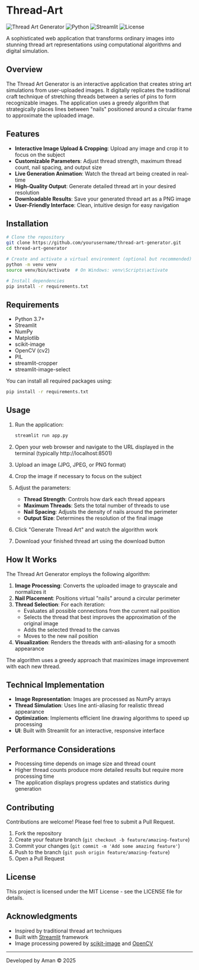 # Thread-Art

![Thread Art Generator](https://img.shields.io/badge/App-Thread%20Art%20Generator-blue)
![Python](https://img.shields.io/badge/Python-3.7+-brightgreen)
![Streamlit](https://img.shields.io/badge/Streamlit-1.15+-red)
![License](https://img.shields.io/badge/License-MIT-green)

A sophisticated web application that transforms ordinary images into stunning thread art representations using computational algorithms and digital simulation.

## Overview

The Thread Art Generator is an interactive application that creates string art simulations from user-uploaded images. It digitally replicates the traditional craft technique of stretching threads between a series of pins to form recognizable images. The application uses a greedy algorithm that strategically places lines between "nails" positioned around a circular frame to approximate the uploaded image.

## Features

- **Interactive Image Upload & Cropping**: Upload any image and crop it to focus on the subject
- **Customizable Parameters**: Adjust thread strength, maximum thread count, nail spacing, and output size
- **Live Generation Animation**: Watch the thread art being created in real-time
- **High-Quality Output**: Generate detailed thread art in your desired resolution
- **Downloadable Results**: Save your generated thread art as a PNG image
- **User-Friendly Interface**: Clean, intuitive design for easy navigation

## Installation

```bash
# Clone the repository
git clone https://github.com/yourusername/thread-art-generator.git
cd thread-art-generator

# Create and activate a virtual environment (optional but recommended)
python -m venv venv
source venv/bin/activate  # On Windows: venv\Scripts\activate

# Install dependencies
pip install -r requirements.txt
```

## Requirements

- Python 3.7+
- Streamlit
- NumPy
- Matplotlib
- scikit-image
- OpenCV (cv2)
- PIL
- streamlit-cropper
- streamlit-image-select

You can install all required packages using:

```bash
pip install -r requirements.txt
```

## Usage

1. Run the application:
   ```bash
   streamlit run app.py
   ```

2. Open your web browser and navigate to the URL displayed in the terminal (typically http://localhost:8501)

3. Upload an image (JPG, JPEG, or PNG format)

4. Crop the image if necessary to focus on the subject

5. Adjust the parameters:
   - **Thread Strength**: Controls how dark each thread appears
   - **Maximum Threads**: Sets the total number of threads to use
   - **Nail Spacing**: Adjusts the density of nails around the perimeter
   - **Output Size**: Determines the resolution of the final image

6. Click "Generate Thread Art" and watch the algorithm work

7. Download your finished thread art using the download button

## How It Works

The Thread Art Generator employs the following algorithm:

1. **Image Processing**: Converts the uploaded image to grayscale and normalizes it
2. **Nail Placement**: Positions virtual "nails" around a circular perimeter
3. **Thread Selection**: For each iteration:
   - Evaluates all possible connections from the current nail position
   - Selects the thread that best improves the approximation of the original image
   - Adds the selected thread to the canvas
   - Moves to the new nail position
4. **Visualization**: Renders the threads with anti-aliasing for a smooth appearance

The algorithm uses a greedy approach that maximizes image improvement with each new thread.

## Technical Implementation

- **Image Representation**: Images are processed as NumPy arrays
- **Thread Simulation**: Uses line anti-aliasing for realistic thread appearance
- **Optimization**: Implements efficient line drawing algorithms to speed up processing
- **UI**: Built with Streamlit for an interactive, responsive interface

## Performance Considerations

- Processing time depends on image size and thread count
- Higher thread counts produce more detailed results but require more processing time
- The application displays progress updates and statistics during generation

## Contributing

Contributions are welcome! Please feel free to submit a Pull Request.

1. Fork the repository
2. Create your feature branch (`git checkout -b feature/amazing-feature`)
3. Commit your changes (`git commit -m 'Add some amazing feature'`)
4. Push to the branch (`git push origin feature/amazing-feature`)
5. Open a Pull Request

## License

This project is licensed under the MIT License - see the LICENSE file for details.

## Acknowledgments

- Inspired by traditional thread art techniques
- Built with [Streamlit](https://streamlit.io/) framework
- Image processing powered by [scikit-image](https://scikit-image.org/) and [OpenCV](https://opencv.org/)

---

Developed by Aman © 2025
